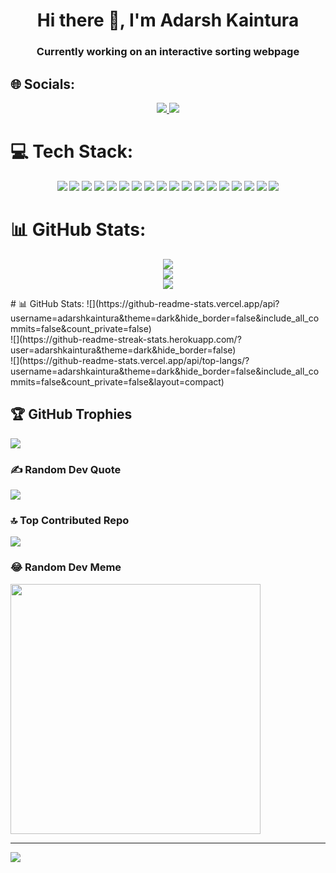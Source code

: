 <h1 align="center">Hi there 👋, I'm Adarsh Kaintura</h1>
<h3 align="center">Currently working on an interactive sorting webpage</h3>

## 🌐 Socials:
<p align="center">
  <a href="https://instagram.com/the_adarsh_kaintura">
    <img src="https://img.shields.io/badge/Instagram-%23E4405F.svg?logo=Instagram&logoColor=white" />
  </a>
  <a href="https://linkedin.com/in/adarsh-kaintura">
    <img src="https://img.shields.io/badge/LinkedIn-%230077B5.svg?logo=linkedin&logoColor=white" />
  </a>
</p>

# 💻 Tech Stack:
<p align="center">
  <img src="https://img.shields.io/badge/c-%2300599C.svg?style=plastic&logo=c&logoColor=white" />
  <img src="https://img.shields.io/badge/c++-%2300599C.svg?style=plastic&logo=c%2B%2B&logoColor=white" />
  <img src="https://img.shields.io/badge/java-%23ED8B00.svg?style=plastic&logo=openjdk&logoColor=white" />
  <img src="https://img.shields.io/badge/html5-%23E34F26.svg?style=plastic&logo=html5&logoColor=white" />
  <img src="https://img.shields.io/badge/javascript-%23323330.svg?style=plastic&logo=javascript&logoColor=%23F7DF1E" />
  <img src="https://img.shields.io/badge/python-3670A0?style=plastic&logo=python&logoColor=ffdd54" />
  <img src="https://img.shields.io/badge/AWS-%23FF9900.svg?style=plastic&logo=amazon-aws&logoColor=white" />
  <img src="https://img.shields.io/badge/github%20pages-121013?style=plastic&logo=github&logoColor=white" />
  <img src="https://img.shields.io/badge/Anaconda-%2344A833.svg?style=plastic&logo=anaconda&logoColor=white" />
  <img src="https://img.shields.io/badge/django-%23092E20.svg?style=plastic&logo=django&logoColor=white" />
  <img src="https://img.shields.io/badge/node.js-6DA55F?style=plastic&logo=node.js&logoColor=white" />
  <img src="https://img.shields.io/badge/pandas-%23150458.svg?style=plastic&logo=pandas&logoColor=white" />
  <img src="https://img.shields.io/badge/numpy-%23013243.svg?style=plastic&logo=numpy&logoColor=white" />
  <img src="https://img.shields.io/badge/Plotly-%233F4F75.svg?style=plastic&logo=plotly&logoColor=white" />
  <img src="https://img.shields.io/badge/scikit--learn-%23F7931E.svg?style=plastic&logo=scikit-learn&logoColor=white" />
  <img src="https://img.shields.io/badge/SciPy-%230C55A5.svg?style=plastic&logo=scipy&logoColor=%white" />
  <img src="https://img.shields.io/badge/Matplotlib-%23ffffff.svg?style=plastic&logo=Matplotlib&logoColor=black" />
  <img src="https://img.shields.io/badge/TensorFlow-%23FF6F00.svg?style=plastic&logo=TensorFlow&logoColor=white" />
</p>

# 📊 GitHub Stats:
<p align="center">
  <img src="https://github-readme-stats.vercel.app/api?username=adarshkaintura&theme=dark&hide_border=false&include_all_commits=false&count_private=false" /><br/>
  <img src="https://github-readme-streak-stats.herokuapp.com/?user=adarshkaintura&theme=dark&hide_border=false" /><br/>
  <img src="https://github-readme-stats.vercel.app/api/top-langs/?username=adarshkaintura&theme=dark&hide_border=false&include_all_commits=false&count_private=false&layout=compact" />
</p>
# 📊 GitHub Stats:
![](https://github-readme-stats.vercel.app/api?username=adarshkaintura&theme=dark&hide_border=false&include_all_commits=false&count_private=false)<br/>
![](https://github-readme-streak-stats.herokuapp.com/?user=adarshkaintura&theme=dark&hide_border=false)<br/>
![](https://github-readme-stats.vercel.app/api/top-langs/?username=adarshkaintura&theme=dark&hide_border=false&include_all_commits=false&count_private=false&layout=compact)

## 🏆 GitHub Trophies
![](https://github-profile-trophy.vercel.app/?username=adarshkaintura&theme=onestar&no-frame=true&no-bg=false&margin-w=4)

### ✍️ Random Dev Quote
![](https://quotes-github-readme.vercel.app/api?type=vetical&theme=radical)

### 🔝 Top Contributed Repo
![](https://github-contributor-stats.vercel.app/api?username=adarshkaintura&limit=5&theme=dark&combine_all_yearly_contributions=true)

### 😂 Random Dev Meme
<img src='https://randommeme-five.vercel.app/' style="height: 400px;"/>

---
[![](https://visitcount.itsvg.in/api?id=adarshkaintura&icon=4&color=1)](https://visitcount.itsvg.in)

<!-- Proudly created with GPRM ( https://gprm.itsvg.in ) -->
